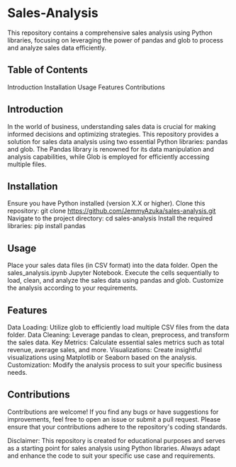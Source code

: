 # Sales-Analysis



This repository contains a comprehensive sales analysis using Python libraries, focusing on leveraging the power of pandas and glob to process and analyze sales data efficiently.



## Table of Contents

Introduction
Installation
Usage
Features
Contributions



## Introduction

In the world of business, understanding sales data is crucial for making informed decisions and optimizing strategies. This repository provides a solution for sales data analysis using two essential Python libraries: pandas and glob. The Pandas library is renowned for its data manipulation and analysis capabilities, while Glob is employed for efficiently accessing multiple files.



## Installation

Ensure you have Python installed (version X.X or higher).
Clone this repository: git clone https://github.com/JemmyAzuka/sales-analysis.git
Navigate to the project directory: cd sales-analysis
Install the required libraries: pip install pandas



## Usage

Place your sales data files (in CSV format) into the data folder.
Open the sales_analysis.ipynb Jupyter Notebook.
Execute the cells sequentially to load, clean, and analyze the sales data using pandas and glob.
Customize the analysis according to your requirements.



## Features

Data Loading: Utilize glob to efficiently load multiple CSV files from the data folder.
Data Cleaning: Leverage pandas to clean, preprocess, and transform the sales data.
Key Metrics: Calculate essential sales metrics such as total revenue, average sales, and more.
Visualizations: Create insightful visualizations using Matplotlib or Seaborn based on the analysis.
Customization: Modify the analysis process to suit your specific business needs.



## Contributions
Contributions are welcome! If you find any bugs or have suggestions for improvements, feel free to open an issue or submit a pull request. Please ensure that your contributions adhere to the repository's coding standards.



Disclaimer: This repository is created for educational purposes and serves as a starting point for sales analysis using Python libraries. Always adapt and enhance the code to suit your specific use case and requirements.
